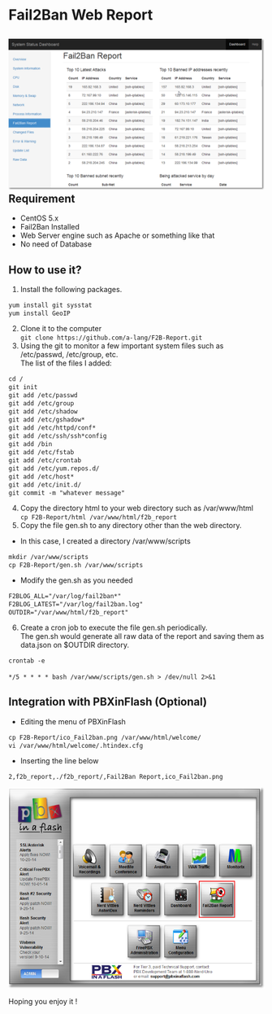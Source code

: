 Fail2Ban Web Report
================
![image](https://raw.githubusercontent.com/a-lang/F2B-Report/master/Screenshot.png)
Requirement
------------
* CentOS 5.x
* Fail2Ban Installed
* Web Server engine such as Apache or something like that
* No need of Database

How to use it?
---------------
1. Install the following packages.
 
 ```
 yum install git sysstat
 yum install GeoIP
 ```
2. Clone it to the computer  
 `git clone https://github.com/a-lang/F2B-Report.git` 
3. Using the git to monitor a few important system files such as /etc/passwd, /etc/group, etc.  
 The list of the files I added:
 
 ```
 cd /  
 git init
 git add /etc/passwd
 git add /etc/group
 git add /etc/shadow
 git add /etc/gshadow*
 git add /etc/httpd/conf*
 git add /etc/ssh/ssh*config
 git add /bin
 git add /etc/fstab
 git add /etc/crontab
 git add /etc/yum.repos.d/
 git add /etc/host*
 git add /etc/init.d/ 
 git commit -m "whatever message" 
 ```
4. Copy the directory html to your web directory such as /var/www/html  
 `cp F2B-Report/html /var/www/html/f2b_report`
5. Copy the file gen.sh to any directory other than the web directory.
 - In this case, I created a directory /var/www/scripts
 ```
 mkdir /var/www/scripts
 cp F2B-Report/gen.sh /var/www/scripts 
 ```
 - Modify the gen.sh as you needed
 ```
 F2BLOG_ALL="/var/log/fail2ban*"
 F2BLOG_LATEST="/var/log/fail2ban.log"
 OUTDIR="/var/www/html/f2b_report"
 ```
6. Create a cron job to execute the file gen.sh periodically.  
 The gen.sh would generate all raw data of the report and saving them as data.json on $OUTDIR directory.
 ```
 crontab -e
 
 */5 * * * * bash /var/www/scripts/gen.sh > /dev/null 2>&1
 ```

Integration with PBXinFlash (Optional)
--------------------------------------
- Editing the menu of PBXinFlash
```
cp F2B-Report/ico_Fail2ban.png /var/www/html/welcome/
vi /var/www/html/welcome/.htindex.cfg
```
- Inserting the line below
```
2,f2b_report,./f2b_report/,Fail2Ban Report,ico_Fail2ban.png
```
![image](https://raw.githubusercontent.com/a-lang/F2B-Report/master/Screenshot2.png)

Hoping you enjoy it !

